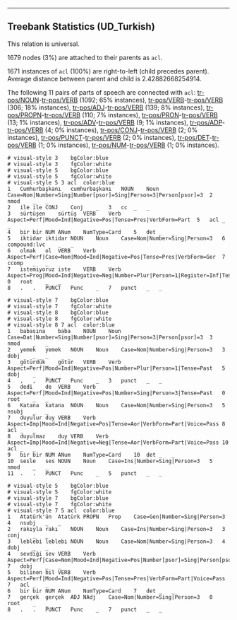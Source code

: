 

--------------------------------------------------------------------------------

## Treebank Statistics (UD_Turkish)

This relation is universal.

1679 nodes (3%) are attached to their parents as `acl`.

1671 instances of `acl` (100%) are right-to-left (child precedes parent).
Average distance between parent and child is 2.42882668254914.

The following 11 pairs of parts of speech are connected with `acl`: [tr-pos/NOUN]()-[tr-pos/VERB]() (1092; 65% instances), [tr-pos/VERB]()-[tr-pos/VERB]() (306; 18% instances), [tr-pos/ADJ]()-[tr-pos/VERB]() (139; 8% instances), [tr-pos/PROPN]()-[tr-pos/VERB]() (110; 7% instances), [tr-pos/PRON]()-[tr-pos/VERB]() (13; 1% instances), [tr-pos/ADV]()-[tr-pos/VERB]() (9; 1% instances), [tr-pos/ADP]()-[tr-pos/VERB]() (4; 0% instances), [tr-pos/CONJ]()-[tr-pos/VERB]() (2; 0% instances), [tr-pos/PUNCT]()-[tr-pos/VERB]() (2; 0% instances), [tr-pos/DET]()-[tr-pos/VERB]() (1; 0% instances), [tr-pos/NUM]()-[tr-pos/VERB]() (1; 0% instances).


~~~ conllu
# visual-style 3	bgColor:blue
# visual-style 3	fgColor:white
# visual-style 5	bgColor:blue
# visual-style 5	fgColor:white
# visual-style 5 3 acl	color:blue
1	Cumhurbaşkanı	cumhurbaşkanı	NOUN	Noun	Case=Nom|Number=Sing|Number[psor]=Sing|Person=3|Person[psor]=3	2	nmod	_	_
2	ile	ile	CONJ	Conj	_	3	cc	_	_
3	sürtüşen	sürtüş	VERB	Verb	Aspect=Perf|Mood=Ind|Negative=Pos|Tense=Pres|VerbForm=Part	5	acl	_	_
4	bir	bir	NUM	ANum	NumType=Card	5	det	_	_
5	iktidar	iktidar	NOUN	Noun	Case=Nom|Number=Sing|Person=3	6	compound:lvc	_	_
6	olmak	ol	VERB	Verb	Aspect=Perf|Case=Nom|Mood=Ind|Negative=Pos|Tense=Pres|VerbForm=Ger	7	ccomp	_	_
7	istemiyoruz	iste	VERB	Verb	Aspect=Prog|Mood=Ind|Negative=Neg|Number=Plur|Person=1|Register=Inf|Tense=Pres	0	root	_	_
8	.	.	PUNCT	Punc	_	7	punct	_	_

~~~


~~~ conllu
# visual-style 7	bgColor:blue
# visual-style 7	fgColor:white
# visual-style 8	bgColor:blue
# visual-style 8	fgColor:white
# visual-style 8 7 acl	color:blue
1	babasına	baba	NOUN	Noun	Case=Dat|Number=Sing|Number[psor]=Sing|Person=3|Person[psor]=3	3	nmod	_	_
2	yemek	yemek	NOUN	Noun	Case=Nom|Number=Sing|Person=3	3	dobj	_	_
3	götürdük	götür	VERB	Verb	Aspect=Perf|Mood=Ind|Negative=Pos|Number=Plur|Person=1|Tense=Past	5	dobj	_	_
4	,	,	PUNCT	Punc	_	3	punct	_	_
5	dedi	de	VERB	Verb	Aspect=Perf|Mood=Ind|Negative=Pos|Number=Sing|Person=3|Tense=Past	0	root	_	_
6	Katana	katana	NOUN	Noun	Case=Nom|Number=Sing|Person=3	5	nsubj	_	_
7	duyulur	duy	VERB	Verb	Aspect=Imp|Mood=Ind|Negative=Pos|Tense=Aor|VerbForm=Part|Voice=Pass	8	acl	_	_
8	duyulmaz	duy	VERB	Verb	Aspect=Imp|Mood=Ind|Negative=Neg|Tense=Aor|VerbForm=Part|Voice=Pass	10	acl	_	_
9	bir	bir	NUM	ANum	NumType=Card	10	det	_	_
10	sesle	ses	NOUN	Noun	Case=Ins|Number=Sing|Person=3	5	nmod	_	_
11	.	.	PUNCT	Punc	_	5	punct	_	_

~~~


~~~ conllu
# visual-style 5	bgColor:blue
# visual-style 5	fgColor:white
# visual-style 7	bgColor:blue
# visual-style 7	fgColor:white
# visual-style 7 5 acl	color:blue
1	Atatürk'ün	Atatürk	PROPN	Prop	Case=Gen|Number=Sing|Person=3	4	nsubj	_	_
2	rakıyla	rakı	NOUN	Noun	Case=Ins|Number=Sing|Person=3	3	conj	_	_
3	leblebi	leblebi	NOUN	Noun	Case=Nom|Number=Sing|Person=3	4	dobj	_	_
4	sevdiği	sev	VERB	Verb	Aspect=Perf|Case=Nom|Mood=Ind|Negative=Pos|Number[psor]=Sing|Person[psor]=3|Tense=Past|VerbForm=Part	7	dobj	_	_
5	bilinen	bil	VERB	Verb	Aspect=Perf|Mood=Ind|Negative=Pos|Tense=Pres|VerbForm=Part|Voice=Pass	7	acl	_	_
6	bir	bir	NUM	ANum	NumType=Card	7	det	_	_
7	gerçek	gerçek	ADJ	NAdj	Case=Nom|Number=Sing|Person=3	0	root	_	_
8	.	.	PUNCT	Punc	_	7	punct	_	_

~~~


